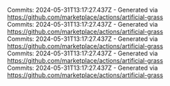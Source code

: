 Commits: 2024-05-31T13:17:27.437Z - Generated via https://github.com/marketplace/actions/artificial-grass
<br>
Commits: 2024-05-31T13:17:27.437Z - Generated via https://github.com/marketplace/actions/artificial-grass
<br>
Commits: 2024-05-31T13:17:27.437Z - Generated via https://github.com/marketplace/actions/artificial-grass
<br>
Commits: 2024-05-31T13:17:27.437Z - Generated via https://github.com/marketplace/actions/artificial-grass
<br>
Commits: 2024-05-31T13:17:27.437Z - Generated via https://github.com/marketplace/actions/artificial-grass
<br>
